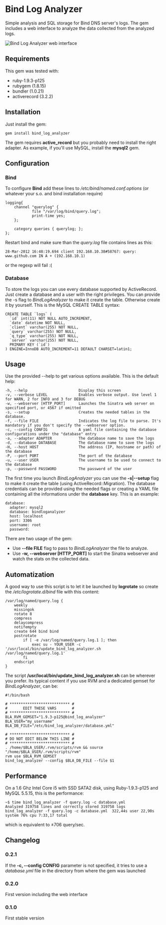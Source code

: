 # Bind Log Analyzer

Simple analysis and SQL storage for Bind DNS server's logs.
The gem includes a web interface to analyze the data collected from the analyzed logs.

![Bind Log Analyzer web interface](http://f.cl.ly/items/0A1A173R3b012R1V2x2b/bind_log_analyzer_screenshot_1.jpg)

## Requirements

This gem was tested with:

- ruby-1.9.3-p125
- rubygem (1.8.15)
- bundler (1.0.21)
- activerecord (3.2.2)

## Installation

Just install the gem:

    gem install bind_log_analyzer

The gem requires **active_record** but you probably need to install the right adapter. As example, if you'll use MySQL, install the **mysql2** gem.

## Configuration

### Bind

To configure **Bind** add these lines to _/etc/bind/named.conf.options_ (or whatever your s.o. and bind installation require)

    logging{
        channel "querylog" {
                file "/var/log/bind/query.log";
                print-time yes;
        };

        category queries { querylog; };
    };

Restart bind and make sure than the _query.log_ file contains lines as this:

    28-Mar-2012 16:48:19.694 client 192.168.10.38#58767: query: www.github.com IN A + (192.168.10.1)

or the regexp will fail :(

### Database

To store the logs you can use every database supported by ActiveRecord. Just create a database and a user with the right privileges. You can provide the -s flag to *BindLogAnalyzer* to make it create the table. Otherwise create it by yourself.
This is the MySQL CREATE TABLE syntax:

    CREATE TABLE `logs` (
      `id` int(11) NOT NULL AUTO_INCREMENT,
      `date` datetime NOT NULL,
      `client` varchar(255) NOT NULL,
      `query` varchar(255) NOT NULL,
      `q_type` varchar(255) NOT NULL,
      `server` varchar(255) NOT NULL,
      PRIMARY KEY (`id`)
    ) ENGINE=InnoDB AUTO_INCREMENT=11 DEFAULT CHARSET=latin1;

## Usage

Use the provided --help to get various options available. This is the default help:

    -h, --help                       Display this screen
    -v, --verbose LEVEL              Enables verbose output. Use level 1 for WARN, 2 for INFO and 3 for DEBUG
    -w, --webserver [HTTP_PORT]      Launches the Sinatra web server on specified port, or 4567 if omitted
    -s, --setup                      Creates the needed tables in the database.
    -f, --file FILE                  Indicates the log file to parse. It's mandatory if you don't specify the --webserver option.
    -c, --config CONFIG              A yaml file containing the database configurations under the "database" entry
    -a, --adapter ADAPTER            The database name to save the logs
    -d, --database DATABASE          The database name to save the logs
    -H, --host HOST                  The address (IP, hostname or path) of the database
    -P, --port PORT                  The port of the database
    -u, --user USER                  The username to be used to connect to the database
    -p, --password PASSWORD          The password of the user

The first time you launch *BindLogAnalyzer* you can use the **-s|--setup** flag to make it create the table (using ActiveRecord::Migration).
The database credentials can be provided using the needed flags or creating a YAML file containing all the informations under the **database** key. This is an example:

    database:
      adapter: mysql2
      database: bindloganalyzer
      host: localhost
      port: 3306
      username: root
      password:  

There are two usage of the gem:

* Use **--file FILE** flag to pass to *BindLogAnalyzer* the file to analyze.
* Use **-w, --webserver [HTTP_PORT]** to start the Sinatra webserver and watch the stats on the collected data.

## Automatization

A good way to use this script is to let it be launched by **logrotate** so create the _/etc/logrotate.d/bind_ file with this content:

    /var/log/named/query.log {
        weekly
        missingok
        rotate 8
        compress
        delaycompress
        notifempty
        create 644 bind bind
        postrotate
            if [ -e /var/log/named/query.log.1 ]; then
                exec su - YOUR_USER -c '/usr/local/bin/update_bind_log_analyzer.sh /var/log/named/query.log.1'
            fi
        endscript
    } 

The script **/usr/local/bin/update_bind_log_analyzer.sh** can be wherever you prefer. Its typical content if you use RVM and a dedicated gemset for *BindLogAnalyzer*, can be:

    #!/bin/bash

    # *************************** #
    #       EDIT THESE VARS       #
    # *************************** #
    BLA_RVM_GEMSET="1.9.3-p125@bind_log_analyzer"
    BLA_USER="my_username"
    BLA_DB_FILE="/etc/bind_log_analyzer/database.yml"

    # *************************** #
    # DO NOT EDIT BELOW THIS LINE #
    # *************************** #
    . /home/$BLA_USER/.rvm/scripts/rvm && source "/home/$BLA_USER/.rvm/scripts/rvm"
    rvm use $BLA_RVM_GEMSET
    bind_log_analyzer --config $BLA_DB_FILE --file $1

## Performance

On a 1.6 Ghz Intel Core i5 with SSD SATA2 disk, using Ruby-1.9.3-p125 and MySQL 5.5.15, this is the performance:

    ~$ time bind_log_analyzer -f query.log -c database.yml   
    Analyzed 319758 lines and correctly stored 319758 logs
    bind_log_analyzer -f query.log -c database.yml  322,44s user 22,90s system 76% cpu 7:33,17 total
    
which is equivalent to ±706 query/sec.

## Changelog

### 0.2.1

If the **-c, --config CONFIG** parameter is not specified, it tries to use a *database.yml* file in the directory from where the gem was launched

### 0.2.0

First version including the web interface

### 0.1.0

First stable version